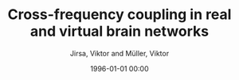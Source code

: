 ---
layout: post
title: Cross-frequency coupling in real and virtual brain networks

date: 1996-01-01 00:00
author: Jirsa, Viktor and Müller, Viktor
tags: ["bicoherence","bispectrum","cross-frequency coupling","cross-frequency coupling"," the virtual brain"," bispe","full brain","resting state","simulation","the virtual brain"]
journal: Frontiers in Computational Neuroscience

link: https://doi.org/10.3389/fncom.2013.00078

year: 2013
---